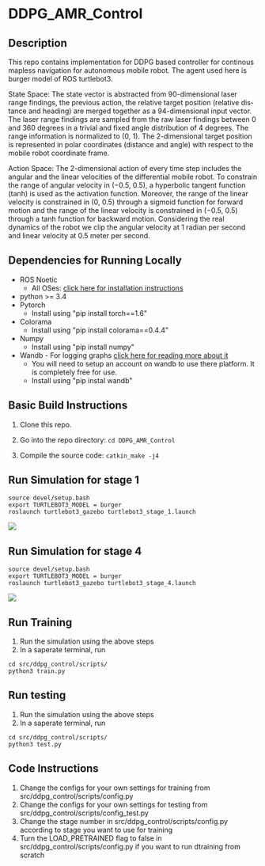 # DDPG_AMR_Control

## Description
This repo contains implementation for DDPG based controller for continous mapless navigation for autonomous mobile robot. The agent used here is burger model of ROS turtlebot3.

State Space: The state vector is abstracted from 90-dimensional laser range findings, the previous action, the relative target position (relative dis-
tance and heading) are merged together as a 94-dimensional input vector. The laser range findings are sampled from the raw laser findings between 0 and 360 degrees in a trivial and fixed angle distribution of 4 degrees. The range information is normalized to (0, 1). The 2-dimensional target position is represented in polar coordinates (distance and angle) with respect to the mobile robot coordinate frame.

Action Space: The 2-dimensional action of every time step includes the angular and the linear velocities of the differential mobile robot. To constrain the range of angular velocity in (−0.5, 0.5), a hyperbolic tangent function (tanh) is used as the activation function. Moreover, the range of the linear velocity is constrained in (0, 0.5) through a sigmoid function for forward motion and the range of the linear velocity is constrained in (−0.5, 0.5)
through a tanh function for backward motion. Considering the real dynamics of the robot we clip the angular velocity at 1 radian per second and linear velocity at 0.5 meter per second.

## Dependencies for Running Locally
* ROS Noetic
  * All OSes: [click here for installation instructions](http://wiki.ros.org/Installation/Ubuntu)
* python >= 3.4
* Pytorch
  * Install using "pip install torch==1.6"
* Colorama
  * Install using "pip install colorama==0.4.4"
* Numpy
  * Install using "pip install numpy"
* Wandb - For logging graphs [click here for reading more about it](https://wandb.ai/site)
  * You will need to setup an account on wandb to use there platform. It is completely free for use.
  * Install using "pip instal wandb"

## Basic Build Instructions

1. Clone this repo.

2. Go into the repo directory: `cd DDPG_AMR_Control`

3. Compile the source code: `catkin_make -j4` 

## Run Simulation for stage 1
```
source devel/setup.bash
export TURTLEBOT3_MODEL = burger
roslaunch turtlebot3_gazebo turtlebot3_stage_1.launch 
```
<img src="env_images/RL1.png"/>

## Run Simulation for stage 4
```
source devel/setup.bash
export TURTLEBOT3_MODEL = burger
roslaunch turtlebot3_gazebo turtlebot3_stage_4.launch 
```
<img src="env_images/RL2.png"/>

## Run Training

1. Run the simulation using the above steps
2. In a saperate terminal, run
```
cd src/ddpg_control/scripts/
python3 train.py
```

## Run testing

1. Run the simulation using the above steps
2. In a saperate terminal, run
```
cd src/ddpg_control/scripts/
python3 test.py
```

## Code Instructions

1. Change the configs for your own settings for training from src/ddpg_control/scripts/config.py
2. Change the configs for your own settings for testing from src/ddpg_control/scripts/config_test.py
3. Change the stage number in src/ddpg_control/scripts/config.py according to stage you want to use for training
4. Turn the LOAD_PRETRAINED flag to false in src/ddpg_control/scripts/config.py if you want to run dtraining from scratch

